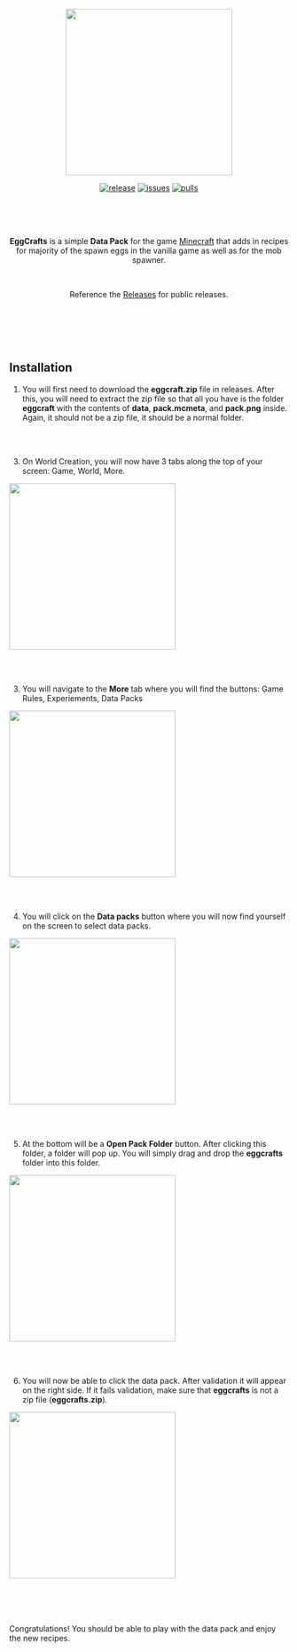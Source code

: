 <p align="center">
    <img src="https://github.com/irtsa-dev/eggcrafts/assets/139963912/a06f4f5d-18c4-4022-8acf-a7df0502a166"
        height="300">
</p>
<p align="center">
<a href="https://github.com/irtsa-dev/eggcrafts/releases/tag/v1.0.0">
        <img src="https://img.shields.io/badge/release-1.0.0-brightgreen"
            alt="release"></a>
<a href="https://github.com/irtsa-dev/eggcrafts/issues">
        <img src="https://custom-icon-badges.demolab.com/github/issues-raw/irtsa-dev/eggcrafts?logo=issue"
            alt="issues"></a>
<a href="https://github.com/irtsa-dev/eggcrafts/pulls">
        <img src="https://custom-icon-badges.demolab.com/github/issues-pr/irtsa-dev/eggcrafts?logo=git-pull-request"
            alt="pulls"></a>
</p>
<br />
<br />
<br />
<p align="center">
    <b>EggCrafts</b> is a simple <b>Data Pack</b> for the game <a href="https://www.minecraft.net/">Minecraft</a> that adds in recipes for majority of the spawn eggs in the vanilla game as well as for the mob spawner. 
</p>
<br />
<p align="center">
    Reference the <a href="https://github.com/irtsa-dev/eggcrafts/releases">Releases</a> for public releases.
</p>
<br />
<br />
<br />
<br />

## Installation
1. You will first need to download the <b>eggcraft.zip</b> file in releases. After this, you will need to extract the zip file so
that all you have is the folder <b>eggcraft</b> with the contents of <b>data</b>, <b>pack.mcmeta</b>, and <b>pack.png</b> inside.
Again, it should not be a zip file, it should be a normal folder.
<br />
<br />

3. On World Creation, you will now have 3 tabs along the top of your screen: Game, World, More.
<p align="left">
    <img src="https://github.com/irtsa-dev/eggcrafts/assets/139963912/e667bbb4-4d00-4295-b10f-8b4c255c5f4e"
        height="300">
</p>
<br />
<br />

3. You will navigate to the <b>More</b> tab where you will find the buttons: Game Rules, Experiements, Data Packs
<p align="left">
    <img src="https://github.com/irtsa-dev/eggcrafts/assets/139963912/ea9e7d69-32bc-4a01-9983-e62a8720e8c0"
        height="300">
</p>
<br />
<br />

4. You will click on the <b>Data packs</b> button where you will now find yourself on the screen to select data packs.
<p align="left">
    <img src="https://github.com/irtsa-dev/eggcrafts/assets/139963912/f3965da5-9bc2-4c61-866c-259f707d82ec"
        height="300">
</p>
<br />
<br />

5. At the bottom will be a <b>Open Pack Folder</b> button. After clicking this folder, a folder will pop up. You will simply drag
and drop the <b>eggcrafts</b> folder into this folder.
<p align="left">
    <img src="https://github.com/irtsa-dev/eggcrafts/assets/139963912/9386a82f-ea3c-4225-aa71-ee1fb3f820b1"
        height="300">
</p>
<br />
<br />

6. You will now be able to click the data pack. After validation it will appear on the right side. If it fails validation, make sure
that <b>eggcrafts</b> is not a zip file (<b>eggcrafts.zip</b>).
<p align="left">
    <img src="https://github.com/irtsa-dev/eggcrafts/assets/139963912/52599294-64b7-43f6-92ad-2b1c6fbde0b1"
        height="300">
</p>
<br />
<br />
<br />
<br />
Congratulations! You should be able to play with the data pack and enjoy the new recipes.
